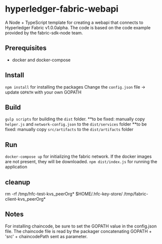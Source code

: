 # hyperledger-fabric-webapi
A Node + TypeScript template for creating a webapi that connects to Hyperledger Fabric v1.0.0alpha. 
The code is based on the code example provided by the fabric-sdk-node team.

## Prerequisites
- docker and docker-compose

## Install
`npm install` for installing the packages
Change the `config.json` file -> update `GOPATH` with your own GOPATH

## Build
`gulp scripts` for building the `dist` folder.
**to be fixed: manually copy `helper.js` and `network-config.json` to the `dist/services` folder
**to be fixed: manually copy `src/artifacts` to the `dist/artifacts` folder

## Run 
`docker-compose up` for initializing the fabric network. If the docker images are not present, they will be downloaded.
`npm dist/index.js` for running the application
 
## cleanup
rm -rf /tmp/hfc-test-kvs_peerOrg* $HOME/.hfc-key-store/ /tmp/fabric-client-kvs_peerOrg*

## Notes
For installing chaincode, be sure to set the GOPATH value in the config.json file. The chaincode file is read by the packager concatenating GOPATH + 'src' + chaincodePath sent as parameter.